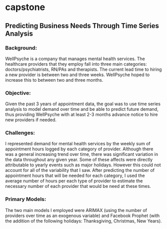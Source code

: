 # capstone

## Predicting Business Needs Through Time Series Analysis

### Background:
WellPsyche is a company that manages mental health services.  The healthcare providers that they employ fall into three main categories: doctors/psychiatrists, RN/PAs and therapists.  The current lead time to hiring a new provider is between two and three weeks.  WellPsyche hoped to increase this to between two and three months.  

### Objective:
Given the past 3 years of appointment data, the goal was to use time series analysis to model demand over time and be able to predict future demand, thus providing WellPsyche with at least 2-3 months advance notice to hire new providers if needed.  

### Challenges:
I represented demand for mental health services by the weekly sum of appointment hours logged by each category of provider.  Although there was a general increasing trend over time, there was significant variation in the data throughout any given year.  Some of these affects were directly attributable to yearly events such as major holidays.  However this could not account for all of the variability that I saw.  After predicting the number of appointment hours that will be needed for each category, I used the average number of hours per each type of provider to estimate the necessary number of each provider that would be need at these times.

### Primary Models:
The two main models I employed were ARIMAX (using the number of providers over time as an exogenous variable) and Facebook Prophet (with the addition of the following holidays: Thanksgiving, Christmas, New Years).
